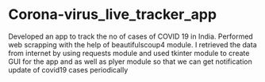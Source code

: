 # Corona-virus_live_tracker_app
Developed an app to track the no of cases of COVID 19 in India. Performed web scrapping with the help of beautifulscoup4 module. I retrieved the data from internet by using requests module and used tkinter module to create GUI for the app and as well as plyer module so that we can get notification update of covid19 cases periodically

